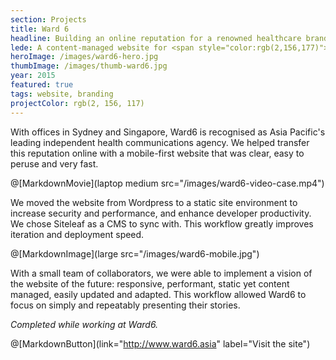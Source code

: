 ```yaml
---
section: Projects
title: Ward 6
headline: Building an online reputation for a renowned healthcare branding agency.
lede: A content-managed website for <span style="color:rgb(2,156,177)">WARD 6</span>, Asia Pacific's leading independent health communications agency. 
heroImage: /images/ward6-hero.jpg
thumbImage: /images/thumb-ward6.jpg
year: 2015
featured: true
tags: website, branding
projectColor: rgb(2, 156, 117)
---
```


<span class="Newthought">With offices in Sydney and Singapore,</span> Ward6 is recognised as Asia Pacific's leading independent health communications agency. We helped transfer this reputation online with a mobile-first website that was clear, easy to peruse and very fast.

@[MarkdownMovie](laptop medium src="/images/ward6-video-case.mp4")

We moved the website from Wordpress to a static site environment to increase security and performance, and enhance developer productivity. We chose Siteleaf as a CMS to sync with. This workflow greatly improves iteration and deployment speed.

@[MarkdownImage](large src="/images/ward6-mobile.jpg")

With a small team of collaborators, we were able to implement a vision of the website of the future: responsive, performant, static yet content managed, easily updated and adapted. This workflow allowed Ward6 to focus on simply and repeatably presenting their stories.

_Completed while working at Ward6._

@[MarkdownButton](link="http://www.ward6.asia" label="Visit the site")

